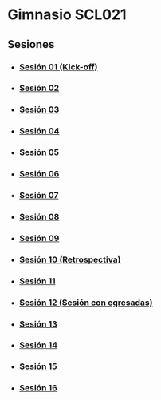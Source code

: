 # Gimnasio SCL021

## Sesiones

- ### [Sesión 01 (Kick-off)](./session-01/session-01.md)
- ### [Sesión 02](./session-02/session-02.md)
- ### [Sesión 03](./session-03/session-03.md)
- ### [Sesión 04](./session-04/session-04.md)
- ### [Sesión 05](./session-05/session-05.md)
- ### [Sesión 06](./session-06/session-06.md)
- ### [Sesión 07](./session-07/session-07.md)
- ### [Sesión 08](./session-08/session-08.md)
- ### [Sesión 09](./session-09/session-09.md)
- ### [Sesión 10 (Retrospectiva)](./session-10/session-10.md)
- ### [Sesión 11](./session-11/session-11.md)
- ### [Sesión 12 (Sesión con egresadas)](./session-12/session-12.md)
- ### [Sesión 13](./session-13/session-13.md)
- ### [Sesión 14](./session-14/session-14.md)
- ### [Sesión 15](./session-15/session-15.md)
- ### [Sesión 16](./session-16/session-16.md)

